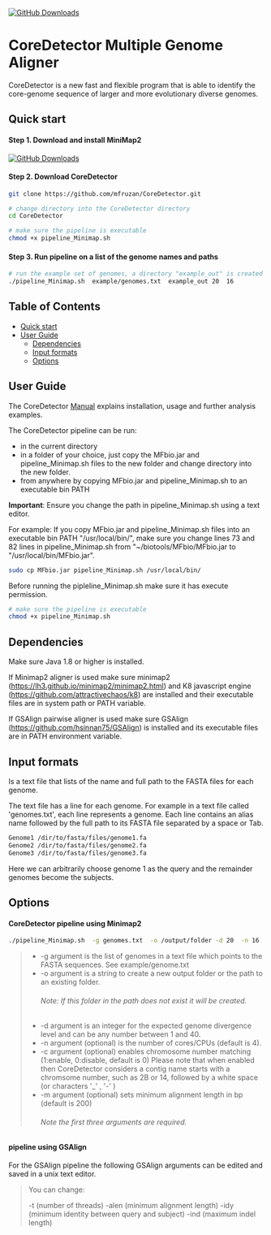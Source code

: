 [![GitHub Downloads](https://img.shields.io/github/downloads/lh3/minimap2/total.svg?style=social&logo=github&label=Download)](https://github.com/lh3/minimap2/releases)

# CoreDetector Multiple Genome Aligner
CoreDetector is a new fast and flexible program that is able to identify the core-genome sequence of larger and more evolutionary diverse genomes. 

## <a name="qstart"></a>Quick start


#### Step 1. Download and install MiniMap2
[![GitHub Downloads](https://img.shields.io/github/downloads/lh3/minimap2/total.svg?style=social&logo=github&label=Download)](https://github.com/lh3/minimap2/releases)

#### Step 2. Download CoreDetector
```bash
git clone https://github.com/mfruzan/CoreDetector.git

# change directory into the CoreDetector directory
cd CoreDetector

# make sure the pipeline is executable
chmod +x pipeline_Minimap.sh
```

#### Step 3. Run pipeline on a list of the genome names and paths 
```bash
# run the example set of genomes, a directory "example_out" is created for the alignment results 
./pipeline_Minimap.sh  example/genomes.txt  example_out 20  16
```
## Table of Contents

- [Quick start](#qstart)
- [User Guide](#userguide)
  - [Dependencies](#depends)
  - [Input formats](#iformat)
  - [Options](#options)

## <a name="userguide"></a>User Guide

The CoreDetector [Manual](https://github.com/mfruzan/CoreDetector/blob/master/Manual.md) explains installation, usage and further analysis examples. 

The CoreDetector pipeline can be run: 

* in the current directory
* in a folder of your choice, just copy the MFbio.jar and pipeline_Minimap.sh files to  the new folder and change directory into the new folder.
* from anywhere by copying MFbio.jar and pipeline_Minimap.sh to an executable bin PATH


**Important**: Ensure you change the path in pipeline_Minimap.sh using a text editor. 

For example: If you copy MFbio.jar and pipeline\_Minimap.sh files into an executable bin PATH "/usr/local/bin/", make sure you change lines 73 and 82 lines in pipeline_Minimap.sh from "~/biotools/MFbio/MFbio.jar to "/usr/local/bin/MFbio.jar".

```bash
sudo cp MFbio.jar pipeline_Minimap.sh /usr/local/bin/

```

Before running the pipleline_Minimap.sh make sure it has execute permission.

```bash
# make sure the pipeline is executable
chmod +x pipeline_Minimap.sh
```


## <a name="depends"></a>Dependencies

Make sure Java 1.8 or higher is installed. 

If Minimap2 aligner is used make sure minimap2 (https://lh3.github.io/minimap2/minimap2.html) and K8 javascript engine (https://github.com/attractivechaos/k8) are installed and their executable files are in system path or PATH variable.

If GSAlign pairwise aligner is used make sure GSAlign (https://github.com/hsinnan75/GSAlign) is installed and its executable files are in PATH environment variable. 


## <a name="iformat"></a>Input formats

Is a text file that lists of the name and full path to the FASTA files for each genome. 

The text file has a line for each genome. For example in a text file called 'genomes.txt', each line represents a genome. Each line contains an alias name followed by the full path to its FASTA file separated by a space or Tab. 

```bash
Genome1 /dir/to/fasta/files/genome1.fa
Genome2 /dir/to/fasta/files/genome2.fa
Genome3 /dir/to/fasta/files/genome3.fa
```
Here we can arbitrarily choose genome 1 as the query and the remainder genomes become the subjects. 


## <a name="options"></a>Options

#### CoreDetector pipeline using  Minimap2

```bash
./pipeline_Minimap.sh  -g genomes.txt  -o /output/folder -d 20  -n 16
```
> * -g argument is the list of genomes in a text file which points to the FASTA sequences. See example/genome.txt
> * -o argument is a string to create a new output folder or the path to an existing folder. 
>	###### Note: If this folder in the path does not exist it will be created. 
> * -d argument is an integer for the expected genome divergence level and can be any number between 1 and 40. 
> * -n argument (optional) is the number of cores/CPUs (default is 4).
> * -c argument (optional) enables chromosome number matching (1:enable, 0:disable, default is 0) Please note that when enabled then CoreDetector considers a contig name starts with a chromsome number, such as 2B or 14, followed by a white space (or characters '_' , '-' ) 
> * -m argument (optional) sets minimum alignment length in bp (default is 200)
>	###### Note the first three arguments are required. 

#### pipeline using GSAlign 
For the GSAlign pipeline the following GSAlign arguments can be edited and saved in a unix text editor.   

> You can change:
>
> -t (number of threads) 
> -alen (minimum alignment length) 
> -idy (minimum identity between query and subject) 
> -ind (maximum indel length)


